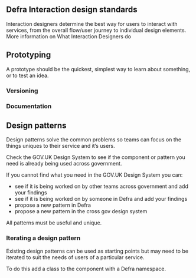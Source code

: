 ## Defra Interaction design standards

Interaction designers determine the best way for users to interact with services, from the overall flow/user journey to individual design elements. 
More information on What Interaction Designers do 

## Prototyping
A prototype should be the quickest, simplest way to learn about something, or to test an idea.


### Versioning

### Documentation


## Design patterns

Design patterns solve the common problems so teams can focus on the things uniques to their service and it’s users.

Check the GOV.UK Design System to see if the component or pattern you need is already being used across government.

If you cannot find what you need in the GOV.UK Design System you can:

* see if it is being worked on by other teams across government and add your findings
* see if it is being worked on by someone in Defra and add your findings 
* propose a new pattern in Defra
* propose a new pattern in the cross gov design system

All patterns must be useful and unique.

### Iterating a design pattern
Existing design patterns can be used as starting points but may need to be iterated to suit the needs of users of a particular service. 

To do this add a class to the component with a Defra namespace.
